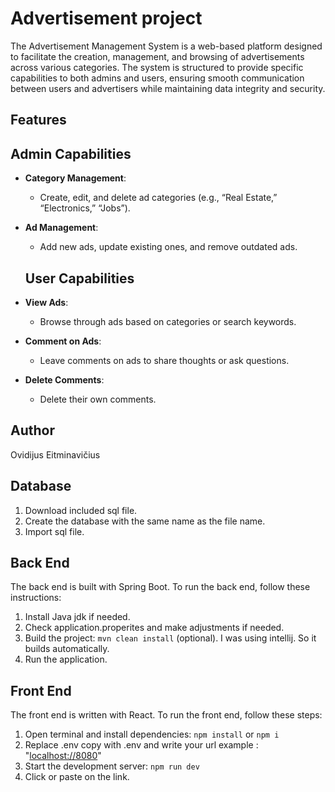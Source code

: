 # Advertisement project

The Advertisement Management System is a web-based platform designed to facilitate the creation, management, and browsing of advertisements across various categories. The system is structured to provide specific capabilities to both admins and users, ensuring smooth communication between users and advertisers while maintaining data integrity and security.

## Features

## Admin Capabilities

- **Category Management**:
  - Create, edit, and delete ad categories (e.g., “Real Estate,” “Electronics,” “Jobs”).
- **Ad Management**:

  - Add new ads, update existing ones, and remove outdated ads.

  ## User Capabilities

- **View Ads**:
  - Browse through ads based on categories or search keywords.
- **Comment on Ads**:
  - Leave comments on ads to share thoughts or ask questions.
- **Delete Comments**:
  - Delete their own comments.

## Author

Ovidijus Eitminavičius

## Database

1. Download included sql file.
2. Create the database with the same name as the file name.
3. Import sql file.

## Back End

The back end is built with Spring Boot. To run the back end, follow these instructions:

1. Install Java jdk if needed.
2. Check application.properites and make adjustments if needed.
3. Build the project: `mvn clean install` (optional). I was using intellij. So it builds automatically.
4. Run the application.

## Front End

The front end is written with React. To run the front end, follow these steps:

1. Open terminal and install dependencies: `npm install` or `npm i`
2. Replace .env copy with .env and write your url example : "[localhost://8080](http://localhost:8080)"
3. Start the development server: `npm run dev`
4. Click or paste on the link.
